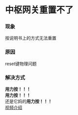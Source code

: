 # 中枢网关重置不了
### 现象
按说明书上的方式无法重置
### 原因 
reset键物理问题
### 解决方式
**用力按！！！** <br>
**用力按！！！** <br>
还是它妈的**用力按！！！** <br>
[视频介绍](https://v.douyin.com/i6PHnq9Q)
